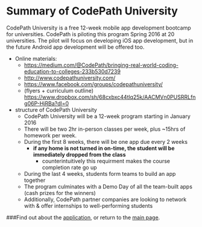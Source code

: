 # Summary of CodePath University
CodePath University is a free 12-week mobile app development bootcamp for universities. CodePath is piloting this program Spring 2016 at 20 universities. The pilot will focus on developing iOS app development, but in the future Android app development will be offered too.

- Online materials:
  - https://medium.com/@CodePath/bringing-real-world-coding-education-to-colleges-233b530d7239 
  - http://www.codepathuniversity.com/ 
  - https://www.facebook.com/groups/codepathuniversity/
  - (flyers + curriculum outline) https://www.dropbox.com/sh/68cxbxc44tlq25k/AACMVn0PUSRRLfng06P-HjRBa?dl=0
- structure of CodePath University
  - CodePath University will be a 12-week program starting in January 2016
  - There will be two 2hr in-person classes per week, plus ~15hrs of homework per week.
  - During the first 8 weeks, there will be one app due every 2 weeks
      - **__if any home is not turned in on-time, the student will be immediately dropped from the class__**
          - counterintuitively this requirment makes the course completion rate go up
  - During the last 4 weeks, students form teams to build an app together
  - The program culminates with a Demo Day of all the team-built apps (cash prizes for the winners)
  - Additionally, CodePath partner companies are looking to network with & offer internships to well-performing students

###Find out about the [application](./application.md), or return to the [main page](./README.md).
